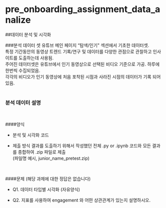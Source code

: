 # pre_onboarding_assignment_data_analize

##데이터 분석 및 시각화

###분석 데이터 셋
유튜브 메인 페이지 “탐색/인기" 섹션에서 기초한 데이터셋.   
특정 기간동안의 동영상 트렌드 기록/연구 및 데이터를 다양한 관점으로 관찰하고 인사이트를 도출하는데 사용됨.  
주어진 데이터셋은 유튜브에서 인기 동영상으로 선택된 비디오 기준으로 가공. 
하루에 한번씩 수집되었음.  
각각의 비디오가 인기 동영상에 처음 포착된 시점과 사라진 시점의 데이터가 기록 되어 있음. 
<br>
<br>

### 분석 데이터 설명
<br>

####양식

- 분석 및 시각화 코드

- 제출 방식
결과를 도출하기 위해서 작성했던 전체 .py or .ipynb 코드와 모든 결과를 종합하여 .zip 파일로 제출  
(파일명 예시, junior_name_pretest.zip)
<br>

####문제 (해당 과제에 대한 정답은 없습니다)
- Q1. 데이터 타입별 시각화 (자유양식)

- Q2. 지표를 사용하여 engagement 와 어떤 상관관계가 있는지 설명하시오.
